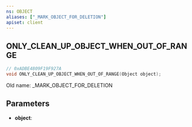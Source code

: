 ```yaml
---
ns: OBJECT
aliases: ["_MARK_OBJECT_FOR_DELETION"]
apiset: client
---
```

## ONLY_CLEAN_UP_OBJECT_WHEN_OUT_OF_RANGE

```c
// 0xADBE4809F19F927A
void ONLY_CLEAN_UP_OBJECT_WHEN_OUT_OF_RANGE(Object object);
```

Old name: _MARK_OBJECT_FOR_DELETION

## Parameters
* **object**: